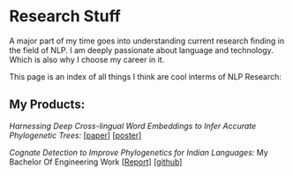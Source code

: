 # Research Stuff

A major part of my time goes into understanding current research finding in the field of NLP. I am deeply passionate about language and technology. Which is also why I choose my career in it. 

This page is an index of all things I think are cool interms of NLP Research:

## My Products:

*Harnessing Deep Cross-lingual Word Embeddings to Infer Accurate Phylogenetic Trees:* [[paper]](/public/files/papers/cods-2020-typological.pdf) [[poster]](/public/files/posters/cods_poster.jpg)

*Cognate Detection to Improve Phylogenetics for Indian Languages:*  My Bachelor Of Engineering Work [[Report]](/public/files/papers/cognate-detection-to-improve-phylogenetics-for-india-languages.pdf)  [[github]](https://github.com/YashasviMantha/Cognate-Detection-to-Improve-Phylogenetics-for-Indian-Languages)